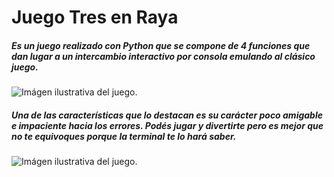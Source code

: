 # Juego Tres en Raya

##### Es un juego realizado con Python que se compone de 4 funciones que dan lugar a un intercambio interactivo por consola emulando al clásico juego.  

![Imágen ilustrativa del juego.](./Imágenes/4.png)  

##### Una de las características que lo destacan es su carácter poco amigable e impaciente hacia los errores. Podés jugar y divertirte pero es mejor que no te equivoques porque la terminal te lo hará saber.  

![Imágen ilustrativa del juego.](./Imágenes/6.png)  

